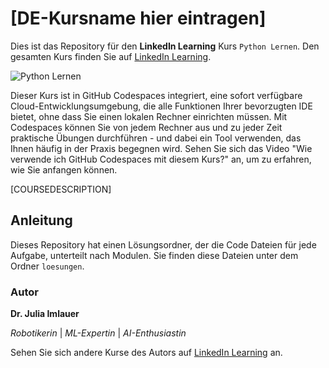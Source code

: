 # [DE-Kursname hier eintragen]

Dies ist das Repository für den **LinkedIn Learning** Kurs `Python Lernen`. Den gesamten Kurs finden Sie auf [LinkedIn Learning][lil-course-url].

![Python Lernen][lil-thumbnail-url] 

Dieser Kurs ist in GitHub Codespaces integriert, eine sofort verfügbare Cloud-Entwicklungsumgebung, die alle Funktionen Ihrer bevorzugten IDE bietet, ohne dass Sie einen lokalen Rechner einrichten müssen. Mit Codespaces können Sie von jedem Rechner aus und zu jeder Zeit praktische Übungen durchführen - und dabei ein Tool verwenden, das Ihnen häufig in der Praxis begegnen wird. Sehen Sie sich das Video "Wie verwende ich GitHub Codespaces mit diesem Kurs?" an, um zu erfahren, wie Sie anfangen können.  

[COURSEDESCRIPTION]

## Anleitung

Dieses Repository hat einen Lösungsordner, der die Code Dateien für jede Aufgabe, unterteilt nach Modulen. Sie finden diese Dateien unter dem Ordner `loesungen`.

### Autor

**Dr. Julia Imlauer**

_Robotikerin_ | _ML-Expertin_ | _AI-Enthusiastin_

Sehen Sie sich andere Kurse des Autors auf [LinkedIn Learning](https://www.linkedin.com/learning/instructors/name_des_autors) an.

[0]: # (Replace these placeholder URLs with actual course URLs)
[lil-course-url]: https://www.linkedin.com
[lil-thumbnail-url]: https:

[1]: # (End of DE-Instruction ###############################################################################################)
	
